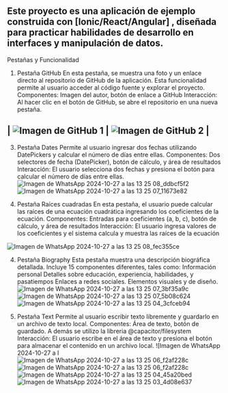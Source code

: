 Este proyecto es una aplicación de ejemplo construida con [Ionic/React/Angular] , diseñada para practicar habilidades de desarrollo en interfaces y manipulación de datos.
---
Pestañas y Funcionalidad

1. Pestaña GitHub
En esta pestaña, se muestra una foto y un enlace directo al repositorio de GitHub de la aplicación. Esta funcionalidad permite al usuario acceder al código fuente y explorar el proyecto.
Componentes: Imagen del autor, botón de enlace a GitHub
Interacción: Al hacer clic en el botón de GitHub, se abre el repositorio en una nueva pestaña.

| ![Imagen de GitHub 1](https://github.com/user-attachments/assets/4eeb1cfe-6433-4650-aad1-34a991f9215a) | ![Imagen de GitHub 2](https://github.com/user-attachments/assets/f2ee4a35-80cc-407c-be31-b27e3392bff4) |
---
3. Pestaña Dates
Permite al usuario ingresar dos fechas utilizando DatePickers y calcular el número de días entre ellas.
Componentes: Dos selectores de fecha (DatePicker), botón de cálculo, y área de resultados
Interacción: El usuario selecciona dos fechas y presiona el botón para calcular el número de días entre ellas.
![Imagen de WhatsApp 2024-10-27 a las 13 25 08_ddbcf5f2](https://github.com/user-attachments/assets/a2c04b5d-01bf-42f4-8581-0e65fdd24c6a)
![Imagen de WhatsApp 2024-10-27 a las 13 25 07_11673e82](https://github.com/user-attachments/assets/84383c99-e2c7-436b-8ffa-47ddb062e5b5)

4. Pestaña Raíces cuadradas
En esta pestaña, el usuario puede calcular las raíces de una ecuación cuadrática ingresando los coeficientes de la ecuación.
Componentes: Entradas para coeficientes (a, b, c), botón de cálculo, y área de resultados
Interacción: El usuario ingresa valores de los coeficientes y el sistema calcula y muestra las raíces de la ecuación

![Imagen de WhatsApp 2024-10-27 a las 13 25 08_fec355ce](https://github.com/user-attachments/assets/c016ab2c-51a1-45c0-b7bf-962f98713a06)


4. Pestaña Biography
Esta pestaña muestra una descripción biográfica detallada. Incluye 15 componentes diferentes, tales como:
Información personal
Detalles sobre educación, experiencia, habilidades, y pasatiempos
Enlaces a redes sociales.
Elementos visuales y de diseño.
![Imagen de WhatsApp 2024-10-27 a las 13 25 07_3bf35a9c](https://github.com/user-attachments/assets/f5de4ea7-3cfe-42a9-ab60-66a6392288bd)
![Imagen de WhatsApp 2024-10-27 a las 13 25 07_5b08c624](https://github.com/user-attachments/assets/44cb4eed-6d3b-4302-943b-ddaa474614ea)
![Imagen de WhatsApp 2024-10-27 a las 13 25 04_3cfceb94](https://github.com/user-attachments/assets/02c6d20e-9248-4b8b-a306-d29e4e82a9b7)


5. Pestaña Text
Permite al usuario escribir texto libremente y guardarlo en un archivo de texto local.
Componentes: Área de texto, botón de guardado. A demás se utilizo la libreria @capacitor/filesystem
Interacción: El usuario escribe en el área de texto y presiona el botón para almacenar el contenido en un archivo local.
![Imagen de WhatsApp 2024-10-27 a l![Imagen de WhatsApp 2024-10-27 a las 13 25 06_f2af228c](https://github.com/user-attachments/assets/7fd5b5b0-b60f-4c6e-9b09-5cecf6a8bd9d)
![Imagen de WhatsApp 2024-10-27 a las 13 25 06_f2af228c](https://github.com/user-attachments/assets/347f3738-5230-4cc9-9c61-8bb970e9fd4b)
![Imagen de WhatsApp 2024-10-27 a las 13 25 04_45a20bed](https://github.com/user-attachments/assets/351a289c-9f04-4b9a-8f13-234dea3749c1)
![Imagen de WhatsApp 2024-10-27 a las 13 25 03_4d08e637](https://github.com/user-attachments/assets/e6c309ef-32cd-42da-a24f-73f66130668b)

